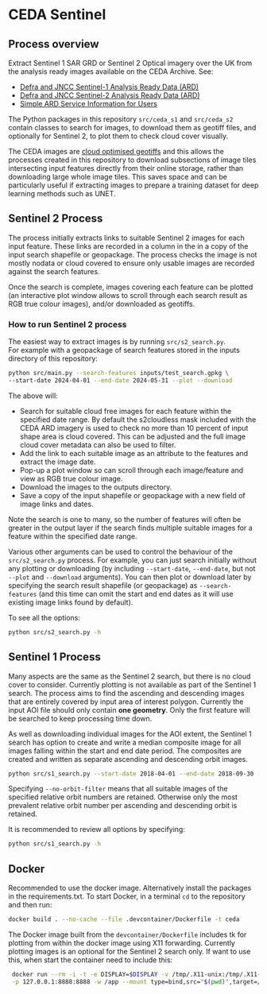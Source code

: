 # CEDA Sentinel
## Process overview
Extract Sentinel 1 SAR GRD or Sentinel 2 Optical imagery over the UK from the analysis ready images available on the CEDA Archive. See:
- [Defra and JNCC Sentinel-1 Analysis Ready Data (ARD)](https://catalogue.ceda.ac.uk/uuid/05cea0662aa54aa2b7e2c5811e09431f/)
- [Defra and JNCC Sentinel-2 Analysis Ready Data (ARD)](https://catalogue.ceda.ac.uk/uuid/bf9568b558204b81803eeebcc7f529ef/)
- [Simple ARD Service Information for Users](https://data.jncc.gov.uk/data/dcb14a5e-301f-40ae-94c3-22b73fb4ec57/simple-ard-service-user-guide.pdf)  

The Python packages in this repository `src/ceda_s1` and `src/ceda_s2` contain classes to search for images, to download them as geotiff files, and optionally for Sentinel 2, to plot them to check cloud cover visually.

The CEDA images are [cloud optimised geotiffs](https://cogeo.org/) and this allows the processes created in 
this repository to download subsections of image tiles intersecting input features directly from their online storage, rather 
than downloading large whole image tiles. This saves space and can be particularly useful if extracting images to prepare a 
training dataset for deep learning methods such as UNET.

## Sentinel 2 Process
The process initially extracts links to suitable Sentinel 2 images for each input feature. These links are recorded in a column in the 
in a copy of the input search shapefile or geopackage. The process checks the image is not mostly nodata or cloud covered to 
ensure only usable images are recorded against the search features. 

Once the search is complete, images covering each feature can be plotted (an interactive plot window allows 
to scroll through each search result as RGB true colour images), and/or downloaded as geotiffs.

### How to run Sentinel 2 process
The easiest way to extract images is by running `src/s2_search.py`.  
For example with a geopackage of search features stored in the inputs directory of this repository:

```bash
python src/main.py --search-features inputs/test_search.gpkg \
--start-date 2024-04-01 --end-date 2024-05-31 --plot --download
```
The above will:
- Search for suitable cloud free images for each feature within the specified date range. By default the s2cloudless mask included with the CEDA ARD imagery is used to check no more than 10 percent of input shape area is cloud covered. This can be adjusted and the full image cloud cover metadata can also be used to filter.
- Add the link to each suitable image as an attribute to the features and extract the image date.
- Pop-up a plot window so can scroll through each image/feature and view as RGB true colour image.
- Download the images to the outputs directory.
- Save a copy of the input shapefile or geopackage with a new field of image links and dates.

Note the search is one to many, so the number of features will often be greater in the output layer if the search finds 
multiple suitable images for a feature within the specified date range.

Various other arguments can be used to control the behaviour of the `src/s2_search.py` process. For example, you can just search 
initially without any plotting or downloading (by including `--start-date`, `--end-date`, but not `--plot` and 
`--download` arguments). You can then plot or download later by specifying the search result shapefile (or 
geopackage) as `--search-features` (and this time can omit the start and end dates as it will use existing image links found by default).

To see all the options:
```bash
python src/s2_search.py -h
```
## Sentinel 1 Process
Many aspects are the same as the Sentinel 2 search, but there is no cloud cover to consider. Currently plotting is not available as part of the Sentinel 1 search. The process aims to find the ascending and descending images that are entirely covered by input area of interest polygon. Currently the input AOI file should only contain **one geometry**. Only the first feature will be searched to keep processing time down.  

As well as downloading individual images for the AOI extent, the Sentinel 1 search has option to create and write a median composite image for all images falling within the start and end date period. The composites are created and written as separate ascending and descending orbit images.

```bash
python src/s1_search.py --start-date 2018-04-01 --end-date 2018-09-30 --aoi-filepath inputs/aoi_strathbane.shp --orbit-numbers 30 52 103 125 --no-orbit-filter --download-median
```
Specifying `--no-orbit-filter` means that all suitable images of the specified relative orbit numbers are retained. Otherwise only the most prevalent relative orbit number per ascending and descending orbit is retained.

It is recommended to review all options by specifying:

```bash
python src/s1_search.py -h
```
## Docker
Recommended to use the docker image. Alternatively install the packages in the requirements.txt. To start Docker, in a terminal `cd` to the repository and then run:

```bash
docker build . --no-cache --file .devcontainer/Dockerfile -t ceda
```
The Docker image built from the `devcontainer/Dockerfile` includes tk for plotting from within the docker image using X11
forwarding. Currently plotting images is an optional for the Sentinel 2 search only. If want to use this, when start the container need to include this:
```bash
 docker run --rm -i -t -e DISPLAY=$DISPLAY -v /tmp/.X11-unix:/tmp/.X11-unix \
 -p 127.0.0.1:8888:8888 -w /app --mount type=bind,src="$(pwd)",target=/app ceda
```
